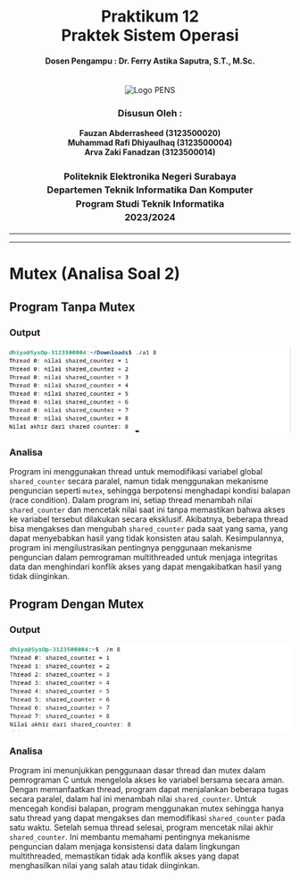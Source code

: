 <div align="center">
  <h1 style="text-align: center;font-weight: bold">Praktikum 12<br>Praktek Sistem Operasi</h1>
  <h4 style="text-align: center;">Dosen Pengampu : Dr. Ferry Astika Saputra, S.T., M.Sc.</h4>
</div>
<br />
<div align="center">
  <img src="https://upload.wikimedia.org/wikipedia/id/4/44/Logo_PENS.png" alt="Logo PENS">
  <h3 style="text-align: center;">Disusun Oleh : </h3>
  <p style="text-align: center;">
    <strong>Fauzan Abderrasheed (3123500020) </strong><br>
    <strong>Muhammad Rafi Dhiyaulhaq (3123500004) </strong><br>
    <strong>Arva Zaki Fanadzan (3123500014)</strong>
  </p>
<h3 style="text-align: center;line-height: 1.5">Politeknik Elektronika Negeri Surabaya<br>Departemen Teknik Informatika Dan Komputer<br>Program Studi Teknik Informatika<br>2023/2024</h3>
  <hr><hr>
</div>

# Mutex (Analisa Soal 2)

## Program Tanpa Mutex

### Output

![App Screenshot](img/Nomu.png)

### Analisa

Program ini menggunakan thread untuk memodifikasi variabel global `shared_counter` secara paralel, namun tidak menggunakan mekanisme penguncian seperti `mutex`, sehingga berpotensi menghadapi kondisi balapan (race condition). Dalam program ini, setiap thread menambah nilai `shared_counter` dan mencetak nilai saat ini tanpa memastikan bahwa akses ke variabel tersebut dilakukan secara eksklusif. Akibatnya, beberapa thread bisa mengakses dan mengubah `shared_counter` pada saat yang sama, yang dapat menyebabkan hasil yang tidak konsisten atau salah. Kesimpulannya, program ini mengilustrasikan pentingnya penggunaan mekanisme penguncian dalam pemrograman multithreaded untuk menjaga integritas data dan menghindari konflik akses yang dapat mengakibatkan hasil yang tidak diinginkan.

## Program Dengan Mutex

### Output 

![App Screenshot](img/mu.png)

### Analisa

Program ini menunjukkan penggunaan dasar thread dan mutex dalam pemrograman C untuk mengelola akses ke variabel bersama secara aman. Dengan memanfaatkan thread, program dapat menjalankan beberapa tugas secara paralel, dalam hal ini menambah nilai `shared_counter`. Untuk mencegah kondisi balapan, program menggunakan mutex sehingga hanya satu thread yang dapat mengakses dan memodifikasi `shared_counter` pada satu waktu. Setelah semua thread selesai, program mencetak nilai akhir `shared_counter`. Ini membantu memahami pentingnya mekanisme penguncian dalam menjaga konsistensi data dalam lingkungan multithreaded, memastikan tidak ada konflik akses yang dapat menghasilkan nilai yang salah atau tidak diinginkan.
